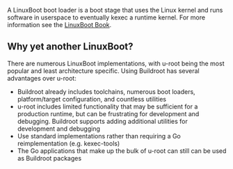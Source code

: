 A LinuxBoot boot loader is a boot stage that uses the Linux kernel and runs
software in userspace to eventually kexec a runtime kernel. For more
information see the [LinuxBoot Book](https://book.linuxboot.org/).

## Why yet another LinuxBoot?

There are numerous LinuxBoot implementations, with u-root being the most
popular and least architecture specific. Using Buildroot has several advantages
over u-root:

- Buildroot already includes toolchains, numerous boot loaders, platform/target
  configuration, and countless utilities
- u-root includes limited functionality that may be sufficient for a production
  runtime, but can be frustrating for development and debugging. Buildroot
  supports adding additional utilities for development and debugging
- Use standard implementations rather than requiring a Go reimplementation
  (e.g. kexec-tools)
- The Go applications that make up the bulk of u-root can still can be used as
  Buildroot packages
